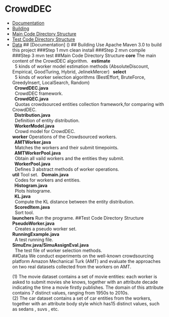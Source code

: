# CrowdDEC 
<ul>
    <li> <a href ="#a1">Documentation</a>
    <li> <a href ="#a2">Building</a>
    <li> <a href ="#a3">Main Code Directory Structure</a>
    <li> <a href ="#a4">Test Code Directory Structure</a>
    <li> <a href ="#a5">Data</a>
## <a id="a1" name="a1"></a>[Documentation] ()
## <a id="a2" name="a2"></a>Building  
Use Apache Maven 3.0 to build this project
###Step 1  
    mvn clean install
###Step 2  
    mvn compile
###Step 3  
    mvn test 
##<a id="a3" name="a3"></a>Main Code Directory Structure  
<strong>core</strong>   
The main content of the CrowdDEC algorithm.  
<strong>&nbsp;&nbsp;estimate</strong><br>
<a>&nbsp;&nbsp;5 kinds of worker model estimation methods (AbsoluteDiscount, Empirical, GoodTuring, Hybrid, JelinekMercer)<a>  
<strong>&nbsp;&nbsp;select</strong><br>
<a>&nbsp;&nbsp;5 kinds of worker selection algorithms (BestEffort, BruteForce, GreedyInsert, LocalSearch, Random)<a><br>
<strong>&nbsp;&nbsp;CrowdDEC.java</strong><br>
<a>&nbsp;&nbsp;CrowdDEC framework.<a><br>
<strong>&nbsp;&nbsp;CrowdQEC.java</strong><br>
<a>&nbsp;&nbsp;Quotas crowdsourced entities collection framework,for comparing with CrowdDEC.<a><br>
<strong>&nbsp;&nbsp;Distribution.java</strong><br>
<a>&nbsp;&nbsp;Definition of entity distribution.<a><br>
<strong>&nbsp;&nbsp;WorkerModel.java</strong><br>
<a>&nbsp;&nbsp;Crowd model for CrowdDEC.<a><br>
<strong>worker</strong>  
Operations of the Crowdsourced workers.<br>
<strong>&nbsp;&nbsp;AMTWorker.java</strong><br>
<a>&nbsp;&nbsp;Matches the workers and their submit timepoints.<a><br>
<strong>&nbsp;&nbsp;AMTWorkerPool.java</strong><br>
<a>&nbsp;&nbsp;Obtain all vaild workers and the entities they submit.<a><br>
<strong>&nbsp;&nbsp;WorkerPool.java</strong><br>
<a>&nbsp;&nbsp;Defines 3 abstract methods of worker operations.<a><br>
<strong>util</strong>  
Tool set.  
<strong>&nbsp;&nbsp;Domain.java</strong><br>
<a>&nbsp;&nbsp;Codes for workers and entities.<a><br>
<strong>&nbsp;&nbsp;Histogram.java</strong><br>
<a>&nbsp;&nbsp;Plots histograme.<a><br>
<strong>&nbsp;&nbsp;KL.java</strong><br>
<a>&nbsp;&nbsp;Compute the KL distance between the entity distribution.<a><br>
<strong>&nbsp;&nbsp;ScoredItem.java</strong><br>
<a>&nbsp;&nbsp;Sort tool.<a><br>
<strong>launchers</strong>  
Run the programe.  
##<a id="a4" name="a4"></a>Test Code Directory Structure 
<strong>PseudoWorker.java</strong><br>
<a>&nbsp;&nbsp;Creates a pseudo worker set.<a><br>
<strong>RunningExample.java</strong><br>
<a>&nbsp;&nbsp;A test running file.<a><br>
<strong>SimuEnv.java/SimuAssignEval.java</strong><br>
<a>&nbsp;&nbsp;The test file of worker selection methods.<a><br>
##<a id="a5" name="a5"></a>Data
 We conduct experiments on the well-known crowdsourcing platform Amazon Mechanical Turk (AMT) and evaluate the approaches on two real datasets collected from the workers on AMT.  
 
(1) The movie dataset contains a set of movie entities: each worker is asked to submit movies she knows, together with an attribute decade indicating the time a movie firstly publishes. The domain of this attribute contains 7 distinct values, ranging from 1950s to 2010s.  
(2) The car dataset contains a set of car entities from the workers, together with an attribute body style which has15 distinct values, such as sedans , suvs , etc.

